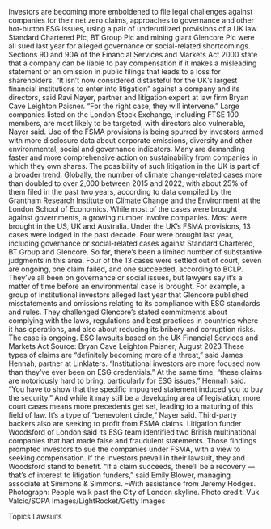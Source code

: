 Investors are becoming more emboldened to file legal challenges against companies for their net zero claims, approaches to governance and other hot-button ESG issues, using a pair of underutilized provisions of a UK law.
Standard Chartered Plc, BT Group Plc and mining giant Glencore Plc were all sued last year for alleged governance or social-related shortcomings. Sections 90 and 90A of the Financial Services and Markets Act 2000 state that a company can be liable to pay compensation if it makes a misleading statement or an omission in public filings that leads to a loss for shareholders.
“It isn’t now considered distasteful for the UK’s largest financial institutions to enter into litigation” against a company and its directors, said Ravi Nayer, partner and litigation expert at law firm Bryan Cave Leighton Paisner. “For the right case, they will intervene.”
Large companies listed on the London Stock Exchange, including FTSE 100 members, are most likely to be targeted, with directors also vulnerable, Nayer said.
Use of the FSMA provisions is being spurred by investors armed with more disclosure data about corporate emissions, diversity and other environmental, social and governance indicators. Many are demanding faster and more comprehensive action on sustainability from companies in which they own shares.
The possibility of such litigation in the UK is part of a broader trend. Globally, the number of climate change-related cases more than doubled to over 2,000 between 2015 and 2022, with about 25% of them filed in the past two years, according to data compiled by the Grantham Research Institute on Climate Change and the Environment at the London School of Economics. While most of the cases were brought against governments, a growing number involve companies. Most were brought in the US, UK and Australia.
Under the UK’s FSMA provisions, 13 cases were lodged in the past decade. Four were brought last year, including governance or social-related cases against Standard Chartered, BT Group and Glencore.
So far, there’s been a limited number of substantive judgments in this area. Four of the 13 cases were settled out of court, seven are ongoing, one claim failed, and one succeeded, according to BCLP. They’ve all been on governance or social issues, but lawyers say it’s a matter of time before an environmental case is brought.
For example, a group of institutional investors alleged last year that Glencore published misstatements and omissions relating to its compliance with ESG standards and rules. They challenged Glencore’s stated commitments about complying with the laws, regulations and best practices in countries where it has operations, and also about reducing its bribery and corruption risks. The case is ongoing.
ESG lawsuits based on the UK Financial Services and Markets Act
Source: Bryan Cave Leighton Paisner, August 2023
These types of claims are “definitely becoming more of a threat,” said James Hennah, partner at Linklaters. “Institutional investors are more focused now than they’ve ever been on ESG credentials.”
At the same time, “these claims are notoriously hard to bring, particularly for ESG issues,” Hennah said. “You have to show that the specific impugned statement induced you to buy the security.”
And while it may still be a developing area of legislation, more court cases means more precedents get set, leading to a maturing of this field of law. It’s a type of “benevolent circle,” Nayer said.
Third-party backers also are seeking to profit from FSMA claims. Litigation funder Woodsford of London said its ESG team identified two British multinational companies that had made false and fraudulent statements. Those findings prompted investors to sue the companies under FSMA, with a view to seeking compensation. If the investors prevail in their lawsuit, they and Woodsford stand to benefit.
“If a claim succeeds, there’ll be a recovery — that’s of interest to litigation funders,” said Emily Blower, managing associate at Simmons & Simmons.
–With assistance from Jeremy Hodges.
Photograph: People walk past the City of London skyline. Photo credit: Vuk Valcic/SOPA Images/LightRocket/Getty Images

Topics
Lawsuits

